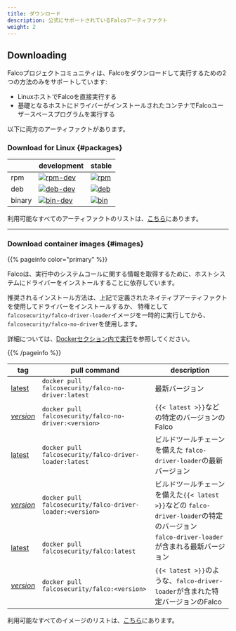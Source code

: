 ```yaml
---
title: ダウンロード
description: 公式にサポートされているFalcoアーティファクト
weight: 2
---
```


## Downloading

Falcoプロジェクトコミュニティは、Falcoをダウンロードして実行するための2つの方法のみをサポートしています:

 - LinuxホストでFalcoを直接実行する
 - 基礎となるホストにドライバーがインストールされたコンテナでFalcoユーザースペースプログラムを実行する
 
以下に両方のアーティファクトがあります。


### Download for Linux {#packages}

|        | development                                                                                                                 | stable                                                                                                              |
|--------|-----------------------------------------------------------------------------------------------------------------------------|---------------------------------------------------------------------------------------------------------------------|
| rpm    | [![rpm-dev](https://img.shields.io/bintray/v/falcosecurity/rpm-dev/falco?label=Falco&color=%2300aec7&style=flat-square)][1] | [![rpm](https://img.shields.io/bintray/v/falcosecurity/rpm/falco?label=Falco&color=%23005763&style=flat-square)][2] |
| deb    | [![deb-dev](https://img.shields.io/bintray/v/falcosecurity/deb-dev/falco?label=Falco&color=%2300aec7&style=flat-square)][3] | [![deb](https://img.shields.io/bintray/v/falcosecurity/deb/falco?label=Falco&color=%23005763&style=flat-square)][4] |
| binary | [![bin-dev](https://img.shields.io/bintray/v/falcosecurity/bin-dev/falco?label=Falco&color=%2300aec7&style=flat-square)][5] | [![bin](https://img.shields.io/bintray/v/falcosecurity/bin/falco?label=Falco&color=%23005763&style=flat-square)][6] |

利用可能なすべてのアーティファクトのリストは、[こちら](https://bintray.com/falcosecurity)にあります。

---

### Download container images {#images}

{{% pageinfo color="primary" %}}

Falcoは、実行中のシステムコールに関する情報を取得するために、ホストシステムにドライバーをインストールすることに依存しています。

推奨されるインストール方法は、上記で定義されたネイティブアーティファクトを使用してドライバーをインストールするか、
特権として `falcosecurity/falco-driver-loader`イメージを一時的に実行してから、`falcosecurity/falco-no-driver`を使用します。

詳細については、[Dockerセクション内で実行](/docs/getting-started/running#docker)を参照してください。

{{% /pageinfo %}}

|tag | pull command | description |
|----|----------|-----------------|
|[latest](https://hub.docker.com/r/falcosecurity/falco-no-driver/tags)| `docker pull falcosecurity/falco-no-driver:latest` | 最新バージョン |
|[*version*](https://hub.docker.com/r/falcosecurity/falco-no-driver/tags)| `docker pull falcosecurity/falco-no-driver:<version>` | `{{< latest >}}`などの特定のバージョンのFalco |
|[latest](https://hub.docker.com/r/falcosecurity/falco-driver-loader/tags)| `docker pull falcosecurity/falco-driver-loader:latest` | ビルドツールチェーンを備えた `falco-driver-loader`の最新バージョン |
|[*version*](https://hub.docker.com/r/falcosecurity/falco-driver-loader/tags)| `docker pull falcosecurity/falco-driver-loader:<version>` | ビルドツールチェーンを備えた`{{< latest >}}`などの  `falco-driver-loader`の特定のバージョン |
|[latest](https://hub.docker.com/r/falcosecurity/falco/tags)| `docker pull falcosecurity/falco:latest` | `falco-driver-loader`が含まれる最新バージョン |
|[*version*](https://hub.docker.com/r/falcosecurity/falco/tags)| `docker pull falcosecurity/falco:<version>` |  `{{< latest >}}`のような、`falco-driver-loader`が含まれた特定バージョンのFalco |

利用可能なすべてのイメージのリストは、[こちら](https://github.com/falcosecurity/falco/tree/master/docker)にあります。

[1]: https://dl.bintray.com/falcosecurity/rpm-dev
[2]: https://dl.bintray.com/falcosecurity/rpm
[3]: https://dl.bintray.com/falcosecurity/deb-dev/stable
[4]: https://dl.bintray.com/falcosecurity/deb/stable
[5]: https://dl.bintray.com/falcosecurity/bin-dev/x86_64
[6]: https://dl.bintray.com/falcosecurity/bin/x86_64
